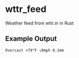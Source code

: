 # wttr_feed

Weather feed from wttr.in in Rust

## Example Output

```
Overcast +79°F ↘9mph 0.1mm
```
